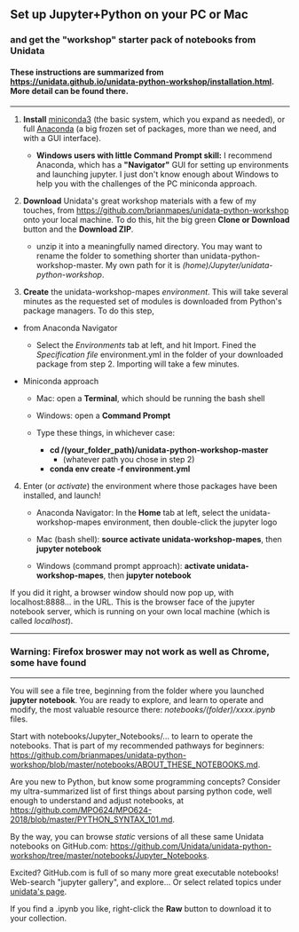 ## Set up Jupyter+Python on your PC or Mac
### and get the "workshop" starter pack of notebooks from Unidata

#### These instructions are summarized from https://unidata.github.io/unidata-python-workshop/installation.html. More detail can be found there.

--------------

   1. **Install** [miniconda3](https://conda.io/miniconda.html) (the basic system, which you expand as needed), or full [Anaconda](https://www.anaconda.com/download/) (a big frozen set of packages, more than we need, and with a GUI interface). 
   
      - **Windows users with little Command Prompt skill:** I recommend Anaconda, which has a **"Navigator"** GUI for setting up environments and launching jupyter. I just don't know enough about Windows to help you with the challenges of the PC miniconda approach.  
   
   2. **Download** Unidata's great workshop materials with a few of my touches, from https://github.com/brianmapes/unidata-python-workshop onto your local machine. To do this, hit the big green **Clone or Download** button and the **Download ZIP**.  
   
      - unzip it into a meaningfully named directory. You may want to rename the folder to something shorter than unidata-python-workshop-master. My own path for it is _(home)/Jupyter/unidata-python-workshop_. 

   3. **Create** the unidata-workshop-mapes _environment_. This will take several minutes as the requested set of modules is downloaded from Python's package managers. To do this step, 
 
   - from Anaconda Navigator
      - Select the *Environments* tab at left, and hit Import. Fined the *Specification file* environment.yml in the folder of your downloaded package from step 2. Importing will take a few minutes. 

   - Miniconda approach
      - Mac: open a **Terminal**, which should be running the bash shell
      - Windows: open a **Command Prompt**
      
      - Type these things, in whichever case:    
         * **cd /(your_folder_path)/unidata-python-workshop-master** 
            - (whatever path you chose in step 2)
         * **conda env create -f environment.yml**
        
   4. Enter (or _activate_) the environment where those packages have been installed, and launch! 
      * Anaconda Navigator: In the **Home** tab at left, select the unidata-workshop-mapes environment, then double-click the jupyter logo
      
      * Mac (bash shell): **source activate unidata-workshop-mapes**, then **jupyter notebook**
      * Windows (command prompt approach): **activate unidata-workshop-mapes**, then **jupyter notebook**
      
If you did it right, a browser window should now pop up, with localhost:8888... in the URL. This is the browser face of the jupyter notebook server, which is running on your own local machine (which is called _localhost_). 

---------------------
### Warning: Firefox broswer may not work as well as Chrome, some have found
---------------------


You will see a file tree, beginning from the folder where you launched **jupyter notebook**. You are ready to explore, and learn to operate and modify, the most valuable resource there: _notebooks/(folder)/xxxx.ipynb_ files. 

Start with notebooks/Jupyter_Notebooks/... to learn to operate the notebooks. That is part of my recommended pathways for beginners: https://github.com/brianmapes/unidata-python-workshop/blob/master/notebooks/ABOUT_THESE_NOTEBOOKS.md. 

Are you new to Python, but know some programming concepts? Consider my ultra-summarized list of first things about parsing python code, well enough to understand and adjust notebooks, at https://github.com/MPO624/MPO624-2018/blob/master/PYTHON_SYNTAX_101.md. 

By the way, you can browse _static_ versions of all these same Unidata notebooks on GitHub.com: https://github.com/Unidata/unidata-python-workshop/tree/master/notebooks/Jupyter_Notebooks. 

Excited? GitHub.com is full of so many more great executable notebooks! Web-search "jupyter gallery", and explore... Or select related topics under [unidata's page](https://github.com/Unidata/unidata-python-workshop/). 

If you find a .ipynb you like, right-click the **Raw** button to download it to your collection. 
